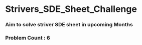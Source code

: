 # Strivers_SDE_Sheet_Challenge

### Aim to solve striver SDE sheet in upcoming Months 
### Problem Count : 6 
